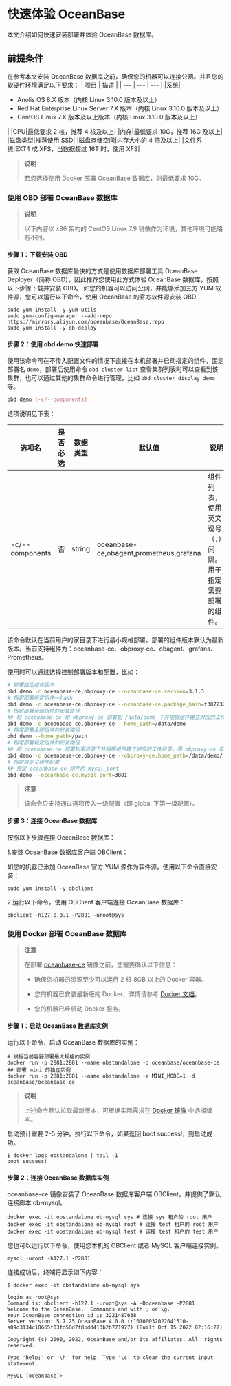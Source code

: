 # 快速体验 OceanBase

本文介绍如何快速安装部署并体验 OceanBase 数据库。

## 前提条件

在参考本文安装 OceanBase 数据库之前，确保您的机器可以连接公网。并且您的软硬件环境满足以下要求：
| 项目 | 描述 |
| --- | --- | --- |
|系统|<ul><li>Anolis OS 8.X 版本（内核 Linux 3.10.0 版本及以上）</li><li>Red Hat Enterprise Linux Server 7.X 版本（内核 Linux 3.10.0 版本及以上）</li><li>CentOS Linux 7.X 版本及以上版本（内核 Linux 3.10.0 版本及以上）</li></ul>|
|CPU|最低要求 2 核，推荐 4 核及以上|
|内存|最低要求 10G，推荐 16G 及以上|
|磁盘类型|推荐使用 SSD|
|磁盘存储空间|内存大小的 4 倍及以上|
|文件系统|EXT4 戓 XFS，当数据超过 16T 时，使用 XFS|

>**说明**
>
>若您选择使用 Docker 部署 OceanBase 数据库，则最低要求 10G。

### 使用 OBD 部署 OceanBase 数据库

>**说明**
>
>以下内容以 x86 架构的 CentOS Linux 7.9 镜像作为环境，其他环境可能略有不同。

#### 步骤 1：下载安装 OBD

获取 OceanBase 数据库最快的方式是使用数据库部署工具 OceanBase Deployer（简称 OBD），因此推荐您使用此方式体验 OceanBase 数据库。按照以下步骤下载并安装 OBD。
如您的机器可以访问公网，并能够添加三方 YUM 软件源，您可以运行以下命令，使用 OceanBase 的官方软件源安装 OBD：

``` test
sudo yum install -y yum-utils
sudo yum-config-manager --add-repo https://mirrors.aliyun.com/oceanbase/OceanBase.repo
sudo yum install -y ob-deploy
```

#### 步骤 2：使用 obd demo 快速部署

使用该命令可在不传入配置文件的情况下直接在本机部署并启动指定的组件，固定部署名 `demo`，部署后使用命令 `obd cluster list` 查看集群列表时可以查看到该集群，也可以通过其他的集群命令进行管理，比如 `obd cluster display demo` 等。

```bash
obd demo [-c/--components] 
```

选项说明见下表：

|    选项名         | 是否必选 |  数据类型  |  默认值  |                 说明                                               |
|------------------|---------|------------|----------|--------------------------------------------------------------------|
| -c/--components   | 否    | string | oceanbase-ce,obagent,prometheus,grafana     | 组件列表，使用英文逗号（`,`）间隔。用于指定需要部署的组件。          |

该命令默认在当前用户的家目录下进行最小规格部署，部署的组件版本默认为最新版本。当前支持组件为：oceanbase-ce、obproxy-ce、obagent、grafana、Prometheus。

使用时可以通过选择控制部署版本和配置，比如：

```bash
# 部署指定组件版本
obd demo -c oceanbase-ce,obproxy-ce --oceanbase-ce.version=3.1.3
# 指定部署特定组件——hash
obd demo -c oceanbase-ce,obproxy-ce --oceanbase-ce.package_hash=f38723204d49057d3e062ffad778edc1552a7c114622bf2a86fea769fbd202ea
# 指定部署全部组件的安装路径
## 将 oceanbase-ce 和 obproxy-ce 部署到 /data/demo 下并根据组件建立对应的工作目录
obd demo -c oceanbase-ce,obproxy-ce --home_path=/data/demo
# 指定部署全部组件的安装路径
obd demo --home_path=/path
# 指定部署特定组件的安装路径
## 将 oceanbase-ce 部署到家目录下并根据组件建立对应的工作目录，而 obproxy-ce 部署到 /data/playground/obproxy-ce
obd demo -c oceanbase-ce,obproxy-ce --obproxy-ce.home_path=/data/demo/
# 指定自定义组件配置
## 指定 oceanbase-ce 组件的 mysql_port
obd demo --oceanbase-ce.mysql_port=3881
```

> **注意**
>
> 该命令只支持通过选项传入一级配置（即 global 下第一级配置）。

#### 步骤 3：连接 OceanBase 数据库

按照以下步骤连接 OceanBase 数据库：

 1.安装 OceanBase 数据库客户端 OBClient：

  如您的机器已添加 OceanBase 官方 YUM 源作为软件源，使用以下命令直接安装：

```test
sudo yum install -y obclient
```

2.运行以下命令，使用 OBClient 客户端连接 OceanBase 数据库：

```test
obclient -h127.0.0.1 -P2881 -uroot@sys
```

### 使用 Docker 部署 OceanBase 数据库

>**注意**
>
>在部署 [oceanbase-ce](https://hub.docker.com/r/oceanbase/oceanbase-ce) 镜像之前，您需要确认以下信息：
>
>* 确保您机器的资源至少可以运行 2 核 8GB 以上的 Docker 容器。
>
>* 您的机器已安装最新版的 Docker，详情请参考 [Docker 文档](https://docs.docker.com/get-docker/)。
>* 您的机器已经启动 Docker 服务。

#### 步骤 1：启动 OceanBase 数据库实例

运行以下命令，启动 OceanBase 数据库的实例：

```test
# 根据当前容器部署最大规格的实例
docker run -p 2881:2881 --name obstandalone -d oceanbase/oceanbase-ce
## 部署 mini 的独立实例
docker run -p 2881:2881 --name obstandalone -e MINI_MODE=1 -d oceanbase/oceanbase-ce
```

>**说明**
>
>上述命令默认拉取最新版本，可根据实际需求在 [Docker 镜像](https://hub.docker.com/r/oceanbase/oceanbase-ce/tags) 中选择版本。

启动预计需要 2-5 分钟。执行以下命令，如果返回 boot success!，则启动成功。

```test
$ docker logs obstandalone | tail -1
boot success!
```

#### 步骤 2：连接 OceanBase 数据库实例

oceanbase-ce 镜像安装了 OceanBase 数据库客户端 OBClient，并提供了默认连接脚本 ob-mysql。

```test
docker exec -it obstandalone ob-mysql sys # 连接 sys 租户的 root 用户
docker exec -it obstandalone ob-mysql root # 连接 test 租户的 root 用户
docker exec -it obstandalone ob-mysql test # 连接 test 租户的 test 用户
```

您也可以运行以下命令，使用您本机的 OBClient 或者 MySQL 客户端连接实例。

```test
mysql -uroot -h127.1 -P2881
```

连接成功后，终端将显示如下内容：

```test
$ docker exec -it obstandalone ob-mysql sys

login as root@sys
Command is: obclient -h127.1 -uroot@sys -A -Doceanbase -P2881
Welcome to the OceanBase.  Commands end with ; or \g.
Your OceanBase connection id is 3221487638
Server version: 5.7.25 OceanBase 4.0.0 (r10100032022041510-a09d3134c10665f03fd56d7f8bdd413b2b771977) (Built Oct 15 2022 02:16:22)

Copyright (c) 2000, 2022, OceanBase and/or its affiliates. All  rights reserved.

Type 'help;' or '\h' for help. Type '\c' to clear the current input statement.

MySQL [oceanbase]>
```
